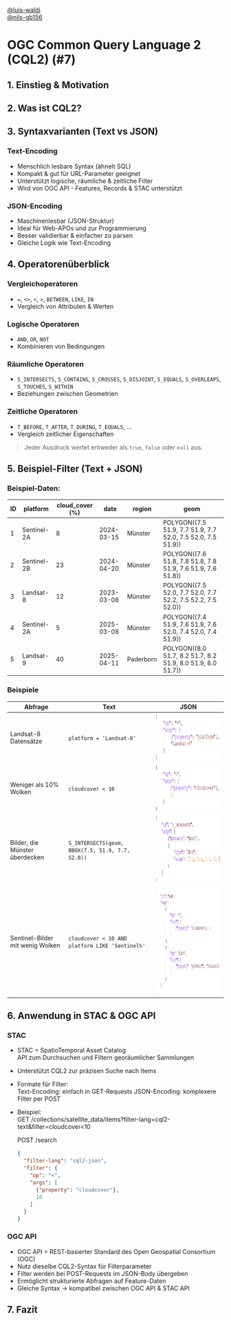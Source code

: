 [@luis-waldi](https://github.com/luis-waldi)  
[@nils-gb156](https://github.com/nils-gb156)  

# OGC Common Query Language 2 (CQL2) (#7)

## 1. Einstieg & Motivation

## 2. Was ist CQL2?

## 3. Syntaxvarianten (Text vs JSON)

### Text-Encoding

- Menschlich lesbare Syntax (ähnelt SQL)
- Kompakt & gut für URL-Parameter geeignet
- Unterstützt logische, räumliche & zeitliche Filter
- Wird von OGC API - Features, Records & STAC unterstützt

### JSON-Encoding

- Maschinenlesbar (JSON-Struktur)
- Ideal für Web-APOs und zur Programmierung
- Besser validierbar & einfacher zu parsen
- Gleiche Logik wie Text-Encoding

## 4. Operatorenüberblick

### Vergleichoperatoren

- `=`, `<>`, `<`, `>`, `BETWEEN`, `LIKE`, `IN`
- Vergleich von Attributen & Werten

### Logische Operatoren

- `AND`, `OR`, `NOT`
- Kombinieren von Bedingungen

### Räumliche Operatoren

- `S_INTERSECTS`, `S_CONTAINS`, `S_CROSSES`, `S_DISJOINT`, `S_EQUALS`, `S_OVERLEAPS`, `S_TOUCHES`, `S_WITHIN`
- Beziehungen zwischen Geometrien

### Zeitliche Operatoren

- `T_BEFORE`, `T_AFTER`, `T_DURING`, `T_EQUALS`, …
- Vergleich zeitlicher Eigenschaften

>Jeder Ausdruck wertet entweder als `true`, `false` oder `null` aus.

## 5. Beispiel-Filter (Text + JSON)

### Beispiel-Daten:

| ID | platform    | cloud_cover (%) | date       | region    | geom |
|----|-------------|-----------------|------------|-----------|------|
| 1  | Sentinel-2A | 8               | 2024-03-15 | Münster   | POLYGON((7.5 51.9, 7.7 51.9, 7.7 52.0, 7.5 52.0, 7.5 51.9)) |
| 2  | Sentinel-2B | 23              | 2024-04-20 | Münster   | POLYGON((7.6 51.8, 7.8 51.8, 7.8 51.9, 7.6 51.9, 7.6 51.8)) |
| 3  | Landsat-8   | 12              | 2023-03-08 | Münster   | POLYGON((7.5 52.0, 7.7 52.0, 7.7 52.2, 7.5 52.2, 7.5 52.0)) |
| 4  | Sentinel-2A | 5               | 2025-03-08 | Münster   | POLYGON((7.4 51.9, 7.6 51.9, 7.6 52.0, 7.4 52.0, 7.4 51.9)) |
| 5  | Landsat-9   | 40              | 2025-04-11 | Paderborn | POLYGON((8.0 51.7, 8.2 51.7, 8.2 51.9, 8.0 51.9, 8.0 51.7)) |

### Beispiele

| Abfrage | Text | JSON |
|---|------|------|
| Landsat-8 Datensätze | `platform = 'Landsat-8'` | <img src="img/example1.png" alt="Beispiel1" height="110"> |
| Weniger als 10% Wolken | `cloudcover < 10` | <img src="img/example2.png" alt="Beispiel2" height="110"> |
| Bilder, die Münster überdecken | `S_INTERSECTS(geom, BBOX(7.5, 51.9, 7.7, 52.0))` | <img src="img/example3.png" alt="Beispiel3" height="160"> |
| Sentinel-Bilder mit wenig Wolken | `cloudcover < 10 AND platform LIKE 'Sentinel%'` | <img src="img/example4.png" alt="Beispiel4" height="250"> |

## 6. Anwendung in STAC & OGC API

### STAC

- STAC = SpatioTemporal Asset Catalog  
    API zum Durchsuchen und Filtern georäumlicher Sammlungen
- Unterstützt CQL2 zur präzisen Suche nach Items
- Formate für Filter:  
    Text-Encoding: einfach in GET-Requests
    JSON-Encoding: komplexere Filter per POST    
- Beispiel:  
    GET /collections/satellite_data/items?filter-lang=cql2-text&filter=cloudcover<10

    POST /search  
    ```json
    {
      "filter-lang": "cql2-json",
      "filter": {
        "op": "<",
        "args": [
          {"property": "cloudcover"},
          10
        ]
      }
    }
    ```

### OGC API

- OGC API = REST-basierter Standard des Open Geospatial Consortium (OGC)
- Nutz dieselbe CQL2-Syntax für Filterparameter
- Filter werden bei POST-Requests im JSON-Body übergeben
- Ermöglicht strukturierte Abfragen auf Feature-Daten
- Gleiche Syntax -> kompatibel zwischen OGC API & STAC API

## 7. Fazit